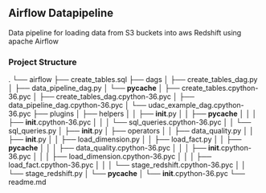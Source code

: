 ## Airflow Datapipeline

Data pipeline for loading data from S3 buckets into aws Redshift using apache Airflow


### Project Structure
.
└── airflow
    ├── create_tables.sql
    ├── dags
    │   ├── create_tables_dag.py
    │   ├── data_pipeline_dag.py
    │   └── __pycache__
    │       ├── create_tables.cpython-36.pyc
    │       ├── create_tables_dag.cpython-36.pyc
    │       ├── data_pipeline_dag.cpython-36.pyc
    │       └── udac_example_dag.cpython-36.pyc
    ├── plugins
    │   ├── helpers
    │   │   ├── __init__.py
    │   │   ├── __pycache__
    │   │   │   ├── __init__.cpython-36.pyc
    │   │   │   └── sql_queries.cpython-36.pyc
    │   │   └── sql_queries.py
    │   ├── __init__.py
    │   ├── operators
    │   │   ├── data_quality.py
    │   │   ├── __init__.py
    │   │   ├── load_dimension.py
    │   │   ├── load_fact.py
    │   │   ├── __pycache__
    │   │   │   ├── data_quality.cpython-36.pyc
    │   │   │   ├── __init__.cpython-36.pyc
    │   │   │   ├── load_dimension.cpython-36.pyc
    │   │   │   ├── load_fact.cpython-36.pyc
    │   │   │   └── stage_redshift.cpython-36.pyc
    │   │   └── stage_redshift.py
    │   └── __pycache__
    │       └── __init__.cpython-36.pyc
    └── readme.md